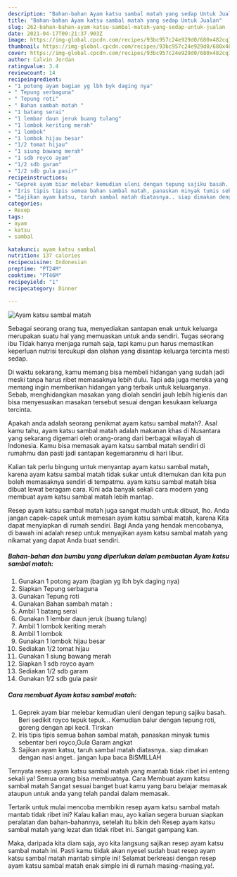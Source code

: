 ```yaml
---
description: "Bahan-bahan Ayam katsu sambal matah yang sedap Untuk Jualan"
title: "Bahan-bahan Ayam katsu sambal matah yang sedap Untuk Jualan"
slug: 262-bahan-bahan-ayam-katsu-sambal-matah-yang-sedap-untuk-jualan
date: 2021-04-17T09:21:37.903Z
image: https://img-global.cpcdn.com/recipes/93bc957c24e929d0/680x482cq70/ayam-katsu-sambal-matah-foto-resep-utama.jpg
thumbnail: https://img-global.cpcdn.com/recipes/93bc957c24e929d0/680x482cq70/ayam-katsu-sambal-matah-foto-resep-utama.jpg
cover: https://img-global.cpcdn.com/recipes/93bc957c24e929d0/680x482cq70/ayam-katsu-sambal-matah-foto-resep-utama.jpg
author: Calvin Jordan
ratingvalue: 3.4
reviewcount: 14
recipeingredient:
- "1 potong ayam bagian yg lbh byk daging nya"
- " Tepung serbaguna"
- " Tepung roti"
- " Bahan sambah matah "
- "1 batang serai"
- "1 lembar daun jeruk buang tulang"
- "1 lombok keriting merah"
- "1 lombok"
- "1 lombok hijau besar"
- "1/2 tomat hijau"
- "1 siung bawang merah"
- "1 sdb royco ayam"
- "1/2 sdb garam"
- "1/2 sdb gula pasir"
recipeinstructions:
- "Geprek ayam biar melebar kemudian uleni dengan tepung sajiku basah. Beri sedikit royco tepuk tepuk... Kemudian balur dengan tepung roti, goreng dengan api kecil. Tirskan"
- "Iris tipis tipis semua bahan sambal matah, panaskan minyak tumis sebentar beri royco,Gula Garam angkat"
- "Sajikan ayam katsu, taruh sambal matah diatasnya.. siap dimakan dengan nasi anget.. jangan lupa baca BiSMILLAH"
categories:
- Resep
tags:
- ayam
- katsu
- sambal

katakunci: ayam katsu sambal 
nutrition: 137 calories
recipecuisine: Indonesian
preptime: "PT24M"
cooktime: "PT46M"
recipeyield: "1"
recipecategory: Dinner

---
```



![Ayam katsu sambal matah](https://img-global.cpcdn.com/recipes/93bc957c24e929d0/680x482cq70/ayam-katsu-sambal-matah-foto-resep-utama.jpg)

Sebagai seorang orang tua, menyediakan santapan enak untuk keluarga merupakan suatu hal yang memuaskan untuk anda sendiri. Tugas seorang ibu Tidak hanya menjaga rumah saja, tapi kamu pun harus memastikan keperluan nutrisi tercukupi dan olahan yang disantap keluarga tercinta mesti sedap.

Di waktu  sekarang, kamu memang bisa membeli hidangan yang sudah jadi meski tanpa harus ribet memasaknya lebih dulu. Tapi ada juga mereka yang memang ingin memberikan hidangan yang terbaik untuk keluarganya. Sebab, menghidangkan masakan yang diolah sendiri jauh lebih higienis dan bisa menyesuaikan masakan tersebut sesuai dengan kesukaan keluarga tercinta. 



Apakah anda adalah seorang penikmat ayam katsu sambal matah?. Asal kamu tahu, ayam katsu sambal matah adalah makanan khas di Nusantara yang sekarang digemari oleh orang-orang dari berbagai wilayah di Indonesia. Kamu bisa memasak ayam katsu sambal matah sendiri di rumahmu dan pasti jadi santapan kegemaranmu di hari libur.

Kalian tak perlu bingung untuk menyantap ayam katsu sambal matah, karena ayam katsu sambal matah tidak sukar untuk ditemukan dan kita pun boleh memasaknya sendiri di tempatmu. ayam katsu sambal matah bisa dibuat lewat beragam cara. Kini ada banyak sekali cara modern yang membuat ayam katsu sambal matah lebih mantap.

Resep ayam katsu sambal matah juga sangat mudah untuk dibuat, lho. Anda jangan capek-capek untuk memesan ayam katsu sambal matah, karena Kita dapat menyiapkan di rumah sendiri. Bagi Anda yang hendak mencobanya, di bawah ini adalah resep untuk menyajikan ayam katsu sambal matah yang nikamat yang dapat Anda buat sendiri.

<!--inarticleads1-->

##### Bahan-bahan dan bumbu yang diperlukan dalam pembuatan Ayam katsu sambal matah:

1. Gunakan 1 potong ayam (bagian yg lbh byk daging nya)
1. Siapkan  Tepung serbaguna
1. Gunakan  Tepung roti
1. Gunakan  Bahan sambah matah :
1. Ambil 1 batang serai
1. Gunakan 1 lembar daun jeruk (buang tulang)
1. Ambil 1 lombok keriting merah
1. Ambil 1 lombok
1. Gunakan 1 lombok hijau besar
1. Sediakan 1/2 tomat hijau
1. Gunakan 1 siung bawang merah
1. Siapkan 1 sdb royco ayam
1. Sediakan 1/2 sdb garam
1. Gunakan 1/2 sdb gula pasir




<!--inarticleads2-->

##### Cara membuat Ayam katsu sambal matah:

1. Geprek ayam biar melebar kemudian uleni dengan tepung sajiku basah. Beri sedikit royco tepuk tepuk... Kemudian balur dengan tepung roti, goreng dengan api kecil. Tirskan
1. Iris tipis tipis semua bahan sambal matah, panaskan minyak tumis sebentar beri royco,Gula Garam angkat
1. Sajikan ayam katsu, taruh sambal matah diatasnya.. siap dimakan dengan nasi anget.. jangan lupa baca BiSMILLAH




Ternyata resep ayam katsu sambal matah yang mantab tidak ribet ini enteng sekali ya! Semua orang bisa membuatnya. Cara Membuat ayam katsu sambal matah Sangat sesuai banget buat kamu yang baru belajar memasak ataupun untuk anda yang telah pandai dalam memasak.

Tertarik untuk mulai mencoba membikin resep ayam katsu sambal matah mantab tidak ribet ini? Kalau kalian mau, ayo kalian segera buruan siapkan peralatan dan bahan-bahannya, setelah itu bikin deh Resep ayam katsu sambal matah yang lezat dan tidak ribet ini. Sangat gampang kan. 

Maka, daripada kita diam saja, ayo kita langsung sajikan resep ayam katsu sambal matah ini. Pasti kamu tiidak akan nyesel sudah buat resep ayam katsu sambal matah mantab simple ini! Selamat berkreasi dengan resep ayam katsu sambal matah enak simple ini di rumah masing-masing,ya!.

